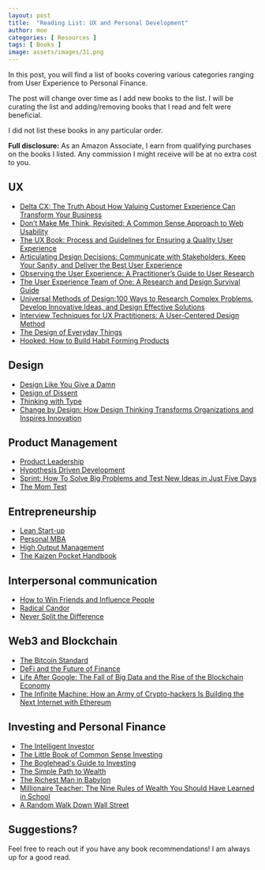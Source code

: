 ```yaml
---
layout: post
title:  "Reading List: UX and Personal Development"
author: moe
categories: [ Resources ]
tags: [ Books ]
image: assets/images/31.png
---
```


In this post, you will find a list of books covering various categories ranging from User Experience to Personal Finance.

The post will change over time as I add new books to the list. I will be curating the list and adding/removing books that I read and felt were beneficial.

I did not list these books in any particular order.

**Full disclosure:** As an Amazon Associate, I earn from qualifying purchases on the books I listed. Any commission I might receive will be at no extra cost to you.

## UX

- [Delta CX: The Truth About How Valuing Customer Experience Can Transform Your Business](https://amzn.to/3X0Nli9)
- [Don’t Make Me Think, Revisited: A Common Sense Approach to Web Usability](https://amzn.to/3O89s25)
- [The UX Book: Process and Guidelines for Ensuring a Quality User Experience](https://amzn.to/3TLV40p)
- [Articulating Design Decisions: Communicate with Stakeholders, Keep Your Sanity, and Deliver the Best User Experience](https://amzn.to/3UKA1gc)
- [Observing the User Experience: A Practitioner’s Guide to User Research](https://amzn.to/3UFjydi)
- [The User Experience Team of One: A Research and Design Survival Guide](https://amzn.to/3UJ5fV5)
- [Universal Methods of Design:100 Ways to Research Complex Problems, Develop Innovative Ideas, and Design Effective Solutions](https://amzn.to/3EadbaF)
- [Interview Techniques for UX Practitioners: A User-Centered Design Method](https://amzn.to/3URsITE)
- [The Design of Everyday Things](https://amzn.to/3O93ga6)
- [Hooked: How to Build Habit Forming Products](https://amzn.to/3gdECIU)

## Design

- [Design Like You Give a Damn](https://amzn.to/3hQQYqU)
- [Design of Dissent](https://amzn.to/3gbAAAI)
- [Thinking with Type](https://amzn.to/3GmdX7h)
- [Change by Design: How Design Thinking Transforms Organizations and Inspires Innovation](https://amzn.to/3GlHm1u)

## Product Management

- [Product Leadership](https://amzn.to/3Ebdmmk)
- [Hypothesis Driven Development](https://amzn.to/3XbC4M6)
- [Sprint: How To Solve Big Problems and Test New Ideas in Just Five Days](https://amzn.to/3EerNFY)
- [The Mom Test](https://amzn.to/3g7oVmy)

## Entrepreneurship

- [Lean Start-up](https://amzn.to/3X4PE3I)
- [Personal MBA](https://amzn.to/3TASMkQ)
- [High Output Management](https://amzn.to/3Gg95R8)
- [The Kaizen Pocket Handbook](https://amzn.to/3Ak2FfS)

## Interpersonal communication

- [How to Win Friends and Influence People](https://amzn.to/3tCY6K1)
- [Radical Candor](https://amzn.to/3g8fGlU)
- [Never Split the Difference](https://amzn.to/3TPjs1y)

## Web3 and Blockchain

- [The Bitcoin Standard](https://amzn.to/3hLzTym)
- [DeFi and the Future of Finance](https://amzn.to/3ECmrWH)
- [Life After Google: The Fall of Big Data and the Rise of the Blockchain Economy](https://amzn.to/3g5vndL)
- [The Infinite Machine: How an Army of Crypto-hackers Is Building the Next Internet with Ethereum](https://amzn.to/3EzlyOA)

## Investing and Personal Finance

- [The Intelligent Investor](https://amzn.to/3EDK8Oq)
- [The Little Book of Common Sense Investing](https://amzn.to/3EzGfdg)
- [The Boglehead's Guide to Investing](https://amzn.to/3UFwrDX)
- [The Simple Path to Wealth](https://amzn.to/3X9JrDu)
- [The Richest Man in Babylon](https://amzn.to/3g80bdR)
- [Millionaire Teacher: The Nine Rules of Wealth You Should Have Learned in School](https://amzn.to/3TGqFAO)
- [A Random Walk Down Wall Street](https://amzn.to/3OasBAe)

## Suggestions?

Feel free to reach out if you have any book recommendations! I am always up for a good read.
